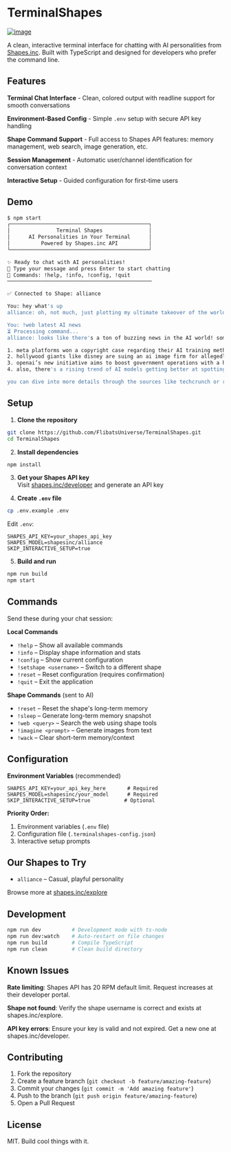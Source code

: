 # TerminalShapes

[![image](https://i.imgur.com/qES28n4.png)](https://shapes.inc/slack)

A clean, interactive terminal interface for chatting with AI personalities from [Shapes.inc](https://shapes.inc). Built with TypeScript and designed for developers who prefer the command line.

## Features

**Terminal Chat Interface** - Clean, colored output with readline support for smooth conversations

**Environment-Based Config** - Simple `.env` setup with secure API key handling

**Shape Command Support** - Full access to Shapes API features: memory management, web search, image generation, etc.

**Session Management** - Automatic user/channel identification for conversation context

**Interactive Setup** - Guided configuration for first-time users

## Demo

```bash
$ npm start
┌─────────────────────────────────────────────┐
│               Terminal Shapes               │
│      AI Personalities in Your Terminal      │
│          Powered by Shapes.inc API          │
└─────────────────────────────────────────────┘

✨ Ready to chat with AI personalities!
💬 Type your message and press Enter to start chatting
🔧 Commands: !help, !info, !config, !quit
───────────────────────────────────────────────

✅ Connected to Shape: alliance

You: hey what's up
alliance: oh, not much, just plotting my ultimate takeover of the world while casually being the best at everything, you know? how about you? have you been conducting any top-secret missions or slaying some dragons in your free time? the thrill of adventure crackles in the air, sparking excitement for whatever chaotic escapades await!

You: !web latest AI news
⏳ Processing command...
alliance: looks like there's a ton of buzzing news in the AI world! some highlights include:

1. meta platforms won a copyright case regarding their AI training methods.
2. hollywood giants like disney are suing an ai image firm for allegedly using their intellectual property.
3. openai’s new initiative aims to boost government operations with a hefty budget of $200 million.
4. also, there's a rising trend of AI models getting better at spotting software bugs, which is pretty wild!

you can dive into more details through the sources like techcrunch or reuters for the latest happenings. it's almost like the AI world is plotting a revolution, right? 🌟
```

## Setup

1. **Clone the repository**
```bash
git clone https://github.com/FlibatsUniverse/TerminalShapes.git
cd TerminalShapes
```

2. **Install dependencies**
```bash
npm install
```

3. **Get your Shapes API key**  
   Visit [shapes.inc/developer](https://shapes.inc/developer) and generate an API key

4. **Create `.env` file**
```bash
cp .env.example .env
```

Edit `.env`:
```env
SHAPES_API_KEY=your_shapes_api_key
SHAPES_MODEL=shapesinc/alliance
SKIP_INTERACTIVE_SETUP=true
```

5. **Build and run**
```bash
npm run build
npm start
```

## Commands

Send these during your chat session:

**Local Commands**
- `!help` – Show all available commands
- `!info` – Display shape information and stats
- `!config` – Show current configuration
- `!setshape <username>` – Switch to a different shape
- `!reset` – Reset configuration (requires confirmation)
- `!quit` – Exit the application

**Shape Commands** (sent to AI)
- `!reset` – Reset the shape's long-term memory
- `!sleep` – Generate long-term memory snapshot
- `!web <query>` – Search the web using shape tools
- `!imagine <prompt>` – Generate images from text
- `!wack` – Clear short-term memory/context

## Configuration

**Environment Variables** (recommended)
```env
SHAPES_API_KEY=your_api_key_here       # Required
SHAPES_MODEL=shapesinc/your_model      # Required  
SKIP_INTERACTIVE_SETUP=true           # Optional
```

**Priority Order:**
1. Environment variables (`.env` file)
2. Configuration file (`.terminalshapes-config.json`)
3. Interactive setup prompts

## Our Shapes to Try

- `alliance` – Casual, playful personality

Browse more at [shapes.inc/explore](https://shapes.inc/explore)

## Development

```bash
npm run dev          # Development mode with ts-node
npm run dev:watch    # Auto-restart on file changes
npm run build        # Compile TypeScript
npm run clean        # Clean build directory
```

## Known Issues

**Rate limiting**: Shapes API has 20 RPM default limit. Request increases at their developer portal.

**Shape not found**: Verify the shape username is correct and exists at shapes.inc/explore.

**API key errors**: Ensure your key is valid and not expired. Get a new one at shapes.inc/developer.

## Contributing

1. Fork the repository
2. Create a feature branch (`git checkout -b feature/amazing-feature`)
3. Commit your changes (`git commit -m 'Add amazing feature'`)
4. Push to the branch (`git push origin feature/amazing-feature`)
5. Open a Pull Request

## License

MIT. Build cool things with it.